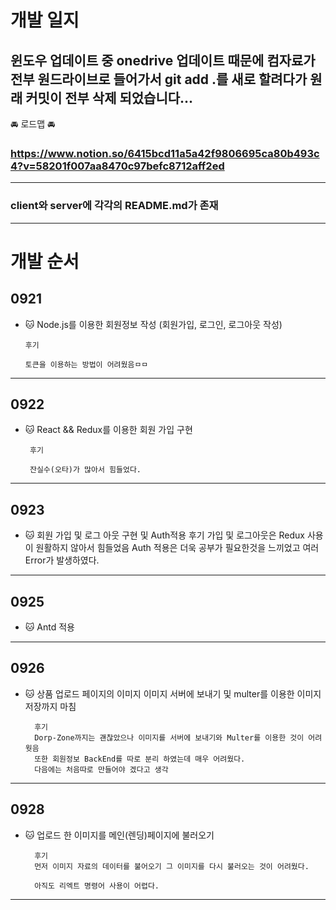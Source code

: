 # 개발 일지

## 윈도우 업데이트 중 onedrive 업데이트 때문에 컴자료가 전부 원드라이브로 들어가서 git add .를 새로 할려다가 원래 커밋이 전부 삭제 되었습니다...

:oncoming_automobile: 로드맵 :oncoming_automobile:

### https://www.notion.so/6415bcd11a5a42f9806695ca80b493c4?v=58201f007aa8470c97befc8712aff2ed

---

### client와 server에 각각의 README.md가 존재

---

# 개발 순서

## 0921

- :cat: Node.js를 이용한 회원정보 작성 (회원가입, 로그인, 로그아웃 작성)

      후기

      토큰을 이용하는 방법이 어려웠음ㅁㅁ

---

## 0922

- :cat: React && Redux를 이용한 회원 가입 구현

       후기

       잔실수(오타)가 많아서 힘들었다.

---

## 0923

- :cat: 회원 가입 및 로그 아웃 구현 및 Auth적용
  후기
  가입 및 로그아웃은 Redux 사용이 원활하지 않아서 힘들었음
  Auth 적용은 더욱 공부가 필요한것을 느끼었고 여러 Error가 발생하였다.

---

## 0925

- :cat: Antd 적용

---

## 0926

- :cat: 상품 업로드 페이지의 이미지 이미지 서버에 보내기 및 multer를 이용한 이미지 저장까지 마침

        후기
        Dorp-Zone까지는 괜찮았으나 이미지를 서버에 보내기와 Multer를 이용한 것이 어려웟음
        또한 회원정보 BackEnd를 따로 분리 하였는데 매우 어려웠다.
        다음에는 처음따로 만들어야 겠다고 생각

---

## 0928

- :cat: 업로드 한 이미지를 메인(렌딩)페이지에 불러오기

        후기
        먼저 이미지 자료의 데이터를 불어오기 그 이미지를 다시 불러오는 것이 어려웠다.

        아직도 리엑트 명령어 사용이 어렵다.

---
